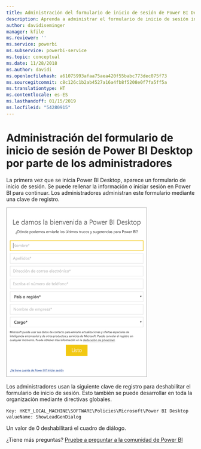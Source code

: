 ```yaml
---
title: Administración del formulario de inicio de sesión de Power BI Desktop por parte de los administradores
description: Aprenda a administrar el formulario de inicio de sesión inicial al abrir Power BI Desktop.
author: davidiseminger
manager: kfile
ms.reviewer: ''
ms.service: powerbi
ms.subservice: powerbi-service
ms.topic: conceptual
ms.date: 11/28/2018
ms.author: davidi
ms.openlocfilehash: a61075993afaa75aea420f55babc773dec075f73
ms.sourcegitcommit: c8c126c1b2ab4527a16a4fb8f5208e0f7fa5ff5a
ms.translationtype: HT
ms.contentlocale: es-ES
ms.lasthandoff: 01/15/2019
ms.locfileid: "54280915"
---
```

# <a name="how-administrators-can-manage-the-power-bi-desktop-sign-in-form"></a>Administración del formulario de inicio de sesión de Power BI Desktop por parte de los administradores
La primera vez que se inicia Power BI Desktop, aparece un formulario de inicio de sesión. Se puede rellenar la información o iniciar sesión en Power BI para continuar. Los administradores administran este formulario mediante una clave de registro. 

![Formulario de inicio de sesión inicial para Power BI Desktop](media/desktop-admin-sign-in-form/sign-in-form.png)

Los administradores usan la siguiente clave de registro para deshabilitar el formulario de inicio de sesión. Esto también se puede desarrollar en toda la organización mediante directivas globales.

```
Key: HKEY_LOCAL_MACHINE\SOFTWARE\Policies\Microsoft\Power BI Desktop
valueName: ShowLeadGenDialog
```

Un valor de 0 deshabilitará el cuadro de diálogo.

¿Tiene más preguntas? [Pruebe a preguntar a la comunidad de Power BI](http://community.powerbi.com/)

